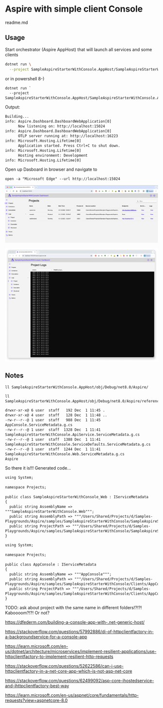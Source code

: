# Aspire with simple client Console

readme.md

## Usage

Start orchestrator (Aspire AppHost) that will launch all services and some clients

```bash
dotnet run \
  --project SampleAspireStarterWithConsole.AppHost/SampleAspireStarterWithConsole.AppHost.csproj
```

or in powershell 8-)

```pwsh
dotnet run `
  --project SampleAspireStarterWithConsole.AppHost/SampleAspireStarterWithConsole.AppHost.csproj
```

Output:

```
Building...
info: Aspire.Dashboard.DashboardWebApplication[0]
      Now listening on: http://localhost:15024
info: Aspire.Dashboard.DashboardWebApplication[0]
      OTLP server running at: http://localhost:16223
info: Microsoft.Hosting.Lifetime[0]
      Application started. Press Ctrl+C to shut down.
info: Microsoft.Hosting.Lifetime[0]
      Hosting environment: Development
info: Microsoft.Hosting.Lifetime[0]
```  


Open up Dasboard in browser and navigate to 

```
open -a "Microsoft Edge" --url http://localhost:15024
```

![Aspire Dashboard with Console Client](./img/Screenshot_2023-12-01_at_133009.png)


![Running Console Client](./img/Untitled.png)


## Notes

```
ll SampleAspireStarterWithConsole.AppHost/obj/Debug/net8.0/Aspire/
```

```
ll SampleAspireStarterWithConsole.AppHost/obj/Debug/net8.0/Aspire/references 
```

```
drwxr-xr-x@ 6 user  staff   192 Dec  1 11:45 .
drwxr-xr-x@ 4 user  staff   128 Dec  1 11:48 ..
-rw-r--r--@ 1 user  staff   988 Dec  1 11:45 AppConsole.ServiceMetadata.g.cs
-rw-r--r--@ 1 user  staff  1328 Dec  1 11:41 SampleAspireStarterWithConsole.ApiService.ServiceMetadata.g.cs
-rw-r--r--@ 1 user  staff  1388 Dec  1 11:41 SampleAspireStarterWithConsole.ServiceDefaults.ServiceMetadata.g.cs
-rw-r--r--@ 1 user  staff  1244 Dec  1 11:41 SampleAspireStarterWithConsole.Web.ServiceMetadata.g.cs
Aspire
```

So there it is!!! Generated code...

```
using System;

namespace Projects;

public class SampleAspireStarterWithConsole_Web : IServiceMetadata
{
  public string AssemblyName => """SampleAspireStarterWithConsole.Web""";
  public string AssemblyPath => """/Users/Shared/Projects/d/Samples-Playgrounds/Aspire/samples/SampleAspireStarterWithConsole/SampleAspireStarterWithConsole.Web/obj/Debug/net8.0/ref/SampleAspireStarterWithConsole.Web.dll""";
  public string ProjectPath => """/Users/Shared/Projects/d/Samples-Playgrounds/Aspire/samples/SampleAspireStarterWithConsole/SampleAspireStarterWithConsole.Web/SampleAspireStarterWithConsole.Web.csproj""";
}
```


```
using System;

namespace Projects;

public class AppConsole : IServiceMetadata
{
  public string AssemblyName => """AppConsole""";
  public string AssemblyPath => """/Users/Shared/Projects/d/Samples-Playgrounds/Aspire/samples/SampleAspireStarterWithConsole/Clients/AppConsole/obj/Debug/net8.0/ref/AppConsole.dll""";
  public string ProjectPath => """/Users/Shared/Projects/d/Samples-Playgrounds/Aspire/samples/SampleAspireStarterWithConsole/Clients/AppConsole/AppConsole.csproj""";
}
```

TODO: ask about project with the same name in different folders!?!?! Kaboooom?!?! Or not?









https://dfederm.com/building-a-console-app-with-.net-generic-host/

https://stackoverflow.com/questions/57992886/di-of-httpclientfactory-in-a-backgroundservice-for-a-console-app

https://learn.microsoft.com/en-us/dotnet/architecture/microservices/implement-resilient-applications/use-httpclientfactory-to-implement-resilient-http-requests

https://stackoverflow.com/questions/52622586/can-i-use-httpclientfactory-in-a-net-core-app-which-is-not-asp-net-core

https://stackoverflow.com/questions/62499092/asp-core-ihostedservice-and-ihttpclientfactory-best-way


https://learn.microsoft.com/en-us/aspnet/core/fundamentals/http-requests?view=aspnetcore-8.0

